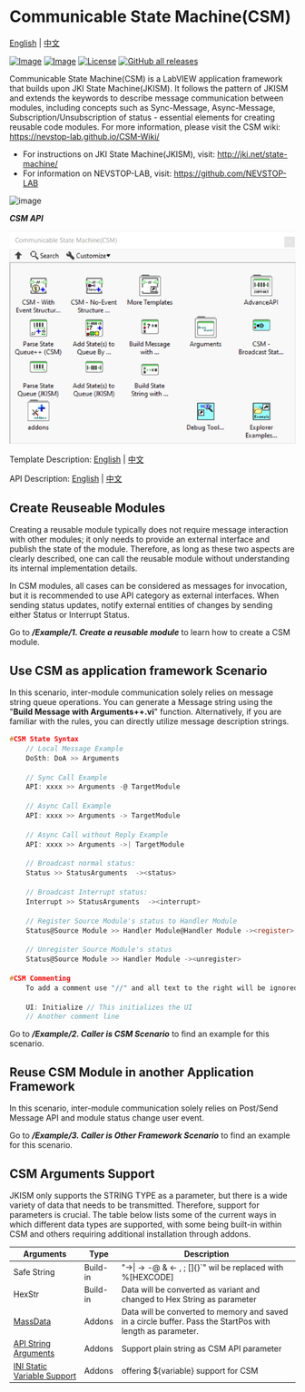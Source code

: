 # Communicable State Machine(CSM)

[English](./README.md) | [中文](./README(CN).md)

[![Image](https://www.vipm.io/package/nevstop_lib_communicable_state_machine/badge.svg?metric=installs)](https://www.vipm.io/package/nevstop_lib_communicable_state_machine/)
[![Image](https://www.vipm.io/package/nevstop_lib_communicable_state_machine/badge.svg?metric=stars)](https://www.vipm.io/package/nevstop_lib_communicable_state_machine/)
[![License](https://img.shields.io/badge/License-Apache_2.0-blue.svg)](https://opensource.org/licenses/Apache-2.0)
[![GitHub all releases](https://img.shields.io/github/downloads/NEVSTOP-LAB/Communicable-State-Machine/total)](https://github.com/NEVSTOP-LAB/Communicable-State-Machine/releases)

Communicable State Machine(CSM) is a LabVIEW application framework that builds upon JKI State Machine(JKISM). It follows the pattern of JKISM and extends the keywords to describe message communication between modules, including concepts such as Sync-Message, Async-Message, Subscription/Unsubscription of status - essential elements for creating reusable code modules. For more information, please visit the CSM wiki: <https://nevstop-lab.github.io/CSM-Wiki/>

- For instructions on JKI State Machine(JKISM), visit: <http://jki.net/state-machine/>
- For information on NEVSTOP-LAB, visit: <https://github.com/NEVSTOP-LAB>

![image](https://github.com/NEVSTOP-LAB/Communicable-State-Machine/assets/8196752/318b9363-083c-40e2-86ef-0106e567b2b3)

_**CSM API**_

![image](.doc/_img/CSM%20Palette.png)

Template Description:
[English](src/help/NEVSTOP/Communicable%20State%20Machine(CSM)/Template%20Description(EN).md) | [中文](src/help/NEVSTOP/Communicable%20State%20Machine(CSM)/Template%20Description(CN).md)

API Description:
[English](src/help/NEVSTOP/Communicable%20State%20Machine(CSM)/VI%20Description(EN).md) | [中文](src/help/NEVSTOP/Communicable%20State%20Machine(CSM)/VI%20Description(CN).md)

## Create Reuseable Modules

Creating a reusable module typically does not require message interaction with other modules; it only needs to provide an external interface and publish the state of the module. Therefore, as long as these two aspects are clearly described, one can call the reusable module without understanding its internal implementation details.

In CSM modules, all cases can be considered as messages for invocation, but it is recommended to use API category as external interfaces. When sending status updates, notify external entities of changes by sending either Status or Interrupt Status.

Go to _**/Example/1. Create a reusable module**_ to learn how to create a CSM module.

## Use CSM as application framework Scenario

In this scenario, inter-module communication solely relies on message string queue operations. You can generate a Message string using the "**Build Message with Arguments++.vi**" function. Alternatively, if you are familiar with the rules, you can directly utilize message description strings.

``` c
#CSM State Syntax
    // Local Message Example
    DoSth: DoA >> Arguments

    // Sync Call Example
    API: xxxx >> Arguments -@ TargetModule

    // Async Call Example
    API: xxxx >> Arguments -> TargetModule

    // Async Call without Reply Example
    API: xxxx >> Arguments ->| TargetModule

    // Broadcast normal status:
    Status >> StatusArguments  -><status>

    // Broadcast Interrupt status:
    Interrupt >> StatusArguments  -><interrupt>

    // Register Source Module's status to Handler Module
    Status@Source Module >> Handler Module@Handler Module -><register>

    // Unregister Source Module's status
    Status@Source Module >> Handler Module -><unregister>

#CSM Commenting
    To add a comment use "//" and all text to the right will be ignored

    UI: Initialize // This initializes the UI
    // Another comment line
```

Go to _**/Example/2. Caller is CSM Scenario**_ to find an example for this scenario.

## Reuse CSM Module in another Application Framework

In this scenario, inter-module communication solely relies on Post/Send Message API and module status change user event.

Go to _**/Example/3. Caller is Other Framework Scenario**_ to find an example for this scenario.

## CSM Arguments Support

JKISM only supports the STRING TYPE as a parameter, but there is a wide variety of data that needs to be transmitted. Therefore, support for parameters is crucial. The table below lists some of the current ways in which different data types are supported, with some being built-in within CSM and others requiring additional installation through addons.

| Arguments | Type | Description |
|---|---|---|
| Safe String | Build-in | "->\| -> -@ & <- , ; []{}`"  wil be replaced with %[HEXCODE] |
| HexStr | Build-in | Data will be converted as variant and changed to Hex String as parameter |
|[MassData](https://github.com/NEVSTOP-LAB/CSM-MassData-Parameter-Support) |Addons|Data will be converted to memory and saved in a circle buffer. Pass the StartPos with length as parameter. |
|[API String Arguments](https://github.com/NEVSTOP-LAB/CSM-API-String-Arugments-Support) |Addons|Support plain string as CSM API parameter|
|[INI Static Variable Support](https://github.com/NEVSTOP-LAB/CSM-INI-Static-Variable-Support)|Addons|offering ${variable} support for CSM|
